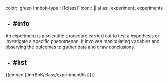 color:: green
innbok-type:: [[class]]
icon:: 🧪
alias:: experiment, experiments

- ## #info 
An experiment is a scientific procedure carried out to test a hypothesis or investigate a specific phenomenon. It involves manipulating variables and observing the outcomes to gather data and draw conclusions.
- ## #list 
{{embed [[innBoK/class/experiment/list]]}}

